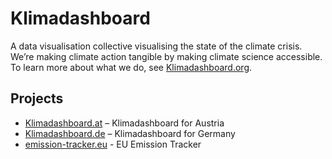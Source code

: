 # Klimadashboard

A data visualisation collective visualising the state of the climate crisis.
We’re making climate action tangible by making climate science accessible.
To learn more about what we do, see [Klimadashboard.org](https://klimadashboard.org).

## Projects
- [Klimadashboard.at](https://klimadashboard.at) – Klimadashboard for Austria
- [Klimadashboard.de](https://klimadashboard.de) – Klimadashboard for Germany
- [emission-tracker.eu](https://emission-tracker.eu) - EU Emission Tracker
